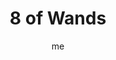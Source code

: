 ---
# basics
title     		 : "8 of Wands"
token					 : 'wands-08'
card_type			 : '' # major, minor, court
layout				 : "tarot-card"
author    		 : 'me'
one_liner 		 : "Speed, swiftness, responsiveness, change"
images				 : ['/assets/images/tarot/rws/rw-wands-08.jpg']
keywords			 : ['speed', 'swiftness', 'responsiveness', 'change']
url						 : 'tarot/cards/wands-08'
aliases				 : []

meaning_light  : "Taking swift action. Moving forward with a plan as quickly as possible. Energizing yourself. Adapting to sudden changes. Taking setbacks in stride. Embracing the idea that nothing stays the same forever. Reacting quickly and appropriately to unforeseen problems."

meaning_shadow : "Giving in to panic. Running in circles and screaming. Insisting things must always stay the same. Stirring the pot just to see what will happen. Rushing others. Refusing to re-evaluate a schedule or program, even when it’s clearly no longer appropriate."

# more detail
correspondence_planet 			: "Mercury"
correspondence_astrological : "Sagittarius"
correspondence_affirmation  : "I adapt quickly to change."
correspondence_story 				: "The main character's adaptability is tested when he or she is thrown into unforeseen circumstances."

advice_relationships 	 : "People and situations are always changing; the key is deciding whether you want to grow together…or grow apart. What worked once might not work later; on the other hand, those you dismissed before might now be perfect mates. Embrace change, and you’ll be surprised at how quickly good things happen."

advice_work 					 : "Yesterday’s solutions aren’t going to solve today’s problems; in minutes, innovations become old news. Shake things up. Tap into a new stream of information. Bring in an expert from outside. Juggle your hours. Your adaptability will atrophy if you don’t exercise it with new challenges."

advice_spirituality 	 : "Become aware of patterns of change: the seasons, the phases of the moon, the steady progression of the Church calendar. Time is passing faster than you realize, and using your faith as a means to honor and appreciate that transition will help you better appreciate the time you have."

advice_personal_growth : "When things change, do you tend to procrastinate, or respond right away? Handling something now—taking action as soon as possible—can keep a small issue from becoming a large stumbling block. Resolve to handle challenges as soon as you possibly can."

advice_fortune_telling : "Watch for a surprising letter in the mail. Your whole world is about to be turned on its ear."

questions	: ["Are your actions driven by reflection or reflex? By what criteria would you judge your own response to a crisis?", "How quickly can you adapt to change?", "What would your response be to overwhelming, sudden change?", "What changes are on your horizon? How well have you prepared for them?"]

# referenced in the symbols.toml data file
symbols	  : ['8', 'wands', 'flying-wands', 'pastoral-landscape']

# metadata
suppress_topnav : true
related_cards 	: []

---